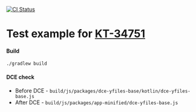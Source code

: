 [![CI Status](https://github.com/turansky/kotlin-battleground/workflows/KT-34751/badge.svg)](https://github.com/turansky/kotlin-battleground/actions?query=workflow:KT-34751)

# Test example for [KT-34751](https://youtrack.jetbrains.com/issue/KT-34751)

#### Build
```
./gradlew build
```

#### DCE check
* Before DCE - `build/js/packages/dce-yfiles-base/kotlin/dce-yfiles-base.js` 
* After DCE - `build/js/packages/app-minified/dce-yfiles-base.js`